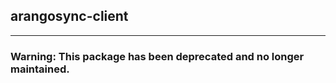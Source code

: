 ## arangosync-client

***

### Warning: This package has been deprecated and no longer maintained.

